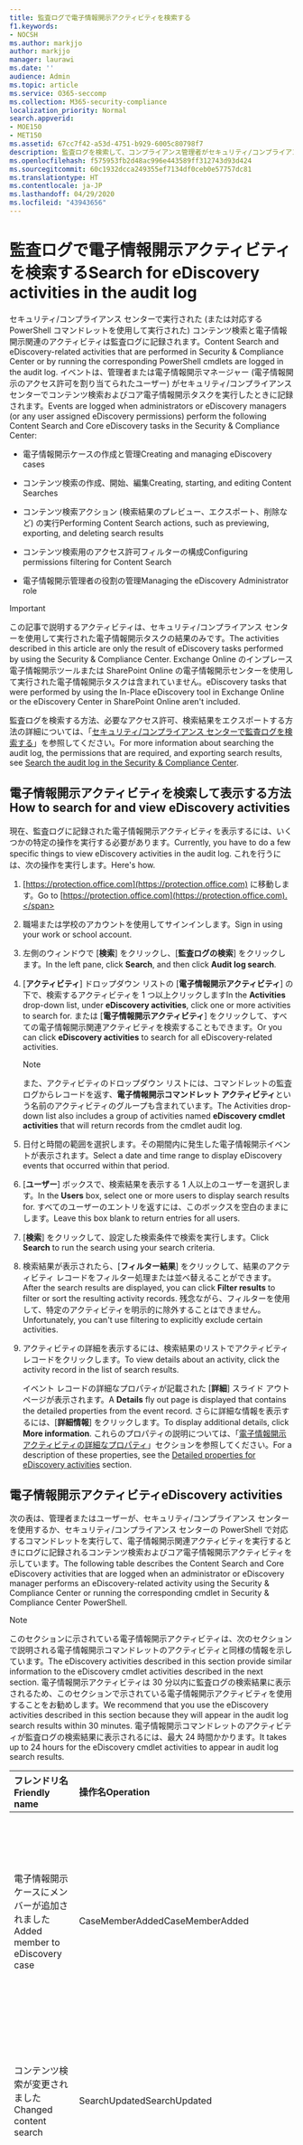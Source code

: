 ```yaml
---
title: 監査ログで電子情報開示アクティビティを検索する
f1.keywords:
- NOCSH
ms.author: markjjo
author: markjjo
manager: laurawi
ms.date: ''
audience: Admin
ms.topic: article
ms.service: O365-seccomp
ms.collection: M365-security-compliance
localization_priority: Normal
search.appverid:
- MOE150
- MET150
ms.assetid: 67cc7f42-a53d-4751-b929-6005c80798f7
description: 監査ログを検索して、コンプライアンス管理者がセキュリティ/コンプライアンス センターでコンテンツ検索タスクや電子情報開示ケース タスクを実行したときに記録されたイベントを見つける方法を説明します。
ms.openlocfilehash: f575953fb2d48ac996e443589ff312743d93d424
ms.sourcegitcommit: 60c1932dcca249355ef7134df0ceb0e57757dc81
ms.translationtype: HT
ms.contentlocale: ja-JP
ms.lasthandoff: 04/29/2020
ms.locfileid: "43943656"
---
```

# <a name="search-for-ediscovery-activities-in-the-audit-log"></a><span data-ttu-id="8f062-103">監査ログで電子情報開示アクティビティを検索する</span><span class="sxs-lookup"><span data-stu-id="8f062-103">Search for eDiscovery activities in the audit log</span></span>

<span data-ttu-id="8f062-104">セキュリティ/コンプライアンス センターで実行された (または対応する PowerShell コマンドレットを使用して実行された) コンテンツ検索と電子情報開示関連のアクティビティは監査ログに記録されます。</span><span class="sxs-lookup"><span data-stu-id="8f062-104">Content Search and eDiscovery-related activities that are performed in Security & Compliance Center or by running the corresponding PowerShell cmdlets are logged in the audit log.</span></span> <span data-ttu-id="8f062-105">イベントは、管理者または電子情報開示マネージャー (電子情報開示のアクセス許可を割り当てられたユーザー) がセキュリティ/コンプライアンス センターでコンテンツ検索およびコア電子情報開示タスクを実行したときに記録されます。</span><span class="sxs-lookup"><span data-stu-id="8f062-105">Events are logged when administrators or eDiscovery managers (or any user assigned eDiscovery permissions) perform the following Content Search and Core eDiscovery tasks in the Security & Compliance Center:</span></span>
  
- <span data-ttu-id="8f062-106">電子情報開示ケースの作成と管理</span><span class="sxs-lookup"><span data-stu-id="8f062-106">Creating and managing eDiscovery cases</span></span>

- <span data-ttu-id="8f062-107">コンテンツ検索の作成、開始、編集</span><span class="sxs-lookup"><span data-stu-id="8f062-107">Creating, starting, and editing Content Searches</span></span>

- <span data-ttu-id="8f062-108">コンテンツ検索アクション (検索結果のプレビュー、エクスポート、削除など) の実行</span><span class="sxs-lookup"><span data-stu-id="8f062-108">Performing Content Search actions, such as previewing, exporting, and deleting search results</span></span>

- <span data-ttu-id="8f062-109">コンテンツ検索用のアクセス許可フィルターの構成</span><span class="sxs-lookup"><span data-stu-id="8f062-109">Configuring permissions filtering for Content Search</span></span>

- <span data-ttu-id="8f062-110">電子情報開示管理者の役割の管理</span><span class="sxs-lookup"><span data-stu-id="8f062-110">Managing the eDiscovery Administrator role</span></span>

> [!IMPORTANT]
> <span data-ttu-id="8f062-111">この記事で説明するアクティビティは、セキュリティ/コンプライアンス センターを使用して実行された電子情報開示タスクの結果のみです。</span><span class="sxs-lookup"><span data-stu-id="8f062-111">The activities described in this article are only the result of eDiscovery tasks performed by using the Security & Compliance Center.</span></span> <span data-ttu-id="8f062-112">Exchange Online のインプレース電子情報開示ツールまたは SharePoint Online の電子情報開示センターを使用して実行された電子情報開示タスクは含まれていません。</span><span class="sxs-lookup"><span data-stu-id="8f062-112">eDiscovery tasks that were performed by using the In-Place eDiscovery tool in Exchange Online or the eDiscovery Center in SharePoint Online aren't included.</span></span> 
  
<span data-ttu-id="8f062-113">監査ログを検索する方法、必要なアクセス許可、検索結果をエクスポートする方法の詳細については、「[セキュリティ/コンプライアンス センターで監査ログを検索する](search-the-audit-log-in-security-and-compliance.md)」を参照してください。</span><span class="sxs-lookup"><span data-stu-id="8f062-113">For more information about searching the audit log, the permissions that are required, and exporting search results, see [Search the audit log in the Security & Compliance Center](search-the-audit-log-in-security-and-compliance.md).</span></span>
  
## <a name="how-to-search-for-and-view-ediscovery-activities"></a><span data-ttu-id="8f062-114">電子情報開示アクティビティを検索して表示する方法</span><span class="sxs-lookup"><span data-stu-id="8f062-114">How to search for and view eDiscovery activities</span></span>

<span data-ttu-id="8f062-115">現在、監査ログに記録された電子情報開示アクティビティを表示するには、いくつかの特定の操作を実行する必要があります。</span><span class="sxs-lookup"><span data-stu-id="8f062-115">Currently, you have to do a few specific things to view eDiscovery activities in the audit log.</span></span> <span data-ttu-id="8f062-116">これを行うには、次の操作を実行します。</span><span class="sxs-lookup"><span data-stu-id="8f062-116">Here's how.</span></span>
  
1. <span data-ttu-id="8f062-117">[https://protection.office.com](https://protection.office.com) に移動します。</span><span class="sxs-lookup"><span data-stu-id="8f062-117">Go to [https://protection.office.com](https://protection.office.com).</span></span>
    
2. <span data-ttu-id="8f062-118">職場または学校のアカウントを使用してサインインします。</span><span class="sxs-lookup"><span data-stu-id="8f062-118">Sign in using your work or school account.</span></span>
    
3. <span data-ttu-id="8f062-119">左側のウィンドウで [**検索**] をクリックし、[**監査ログの検索**] をクリックします。</span><span class="sxs-lookup"><span data-stu-id="8f062-119">In the left pane, click **Search**, and then click **Audit log search**.</span></span>
    
4. <span data-ttu-id="8f062-120">[**アクティビティ**] ドロップダウン リストの [**電子情報開示アクティビティ**] の下で、検索するアクティビティを 1 つ以上クリックします</span><span class="sxs-lookup"><span data-stu-id="8f062-120">In the **Activities** drop-down list, under **eDiscovery activities**, click one or more activities to search for.</span></span> <span data-ttu-id="8f062-121">または [**電子情報開示アクティビティ**] をクリックして、すべての電子情報開示関連アクティビティを検索することもできます。</span><span class="sxs-lookup"><span data-stu-id="8f062-121">Or you can click **eDiscovery activities** to search for all eDiscovery-related activities.</span></span> 
    
    > [!NOTE]
    > <span data-ttu-id="8f062-122">また、アクティビティのドロップダウン リストには、コマンドレットの監査ログからレコードを返す、**電子情報開示コマンドレット アクティビティ**という名前のアクティビティのグループも含まれています。</span><span class="sxs-lookup"><span data-stu-id="8f062-122">The Activities drop-down list also includes a group of activities named **eDiscovery cmdlet activities** that will return records from the cmdlet audit log.</span></span> 
  
5.  <span data-ttu-id="8f062-123">日付と時間の範囲を選択します。その期間内に発生した電子情報開示イベントが表示されます。</span><span class="sxs-lookup"><span data-stu-id="8f062-123">Select a date and time range to display eDiscovery events that occurred within that period.</span></span> 
    
6. <span data-ttu-id="8f062-124">[**ユーザー**] ボックスで、検索結果を表示する 1 人以上のユーザーを選択します。</span><span class="sxs-lookup"><span data-stu-id="8f062-124">In the **Users** box, select one or more users to display search results for.</span></span> <span data-ttu-id="8f062-125">すべてのユーザーのエントリを返すには、このボックスを空白のままにします。</span><span class="sxs-lookup"><span data-stu-id="8f062-125">Leave this box blank to return entries for all users.</span></span> 
    
7. <span data-ttu-id="8f062-126">[**検索**] をクリックして、設定した検索条件で検索を実行します。</span><span class="sxs-lookup"><span data-stu-id="8f062-126">Click **Search** to run the search using your search criteria.</span></span> 
    
8. <span data-ttu-id="8f062-127">検索結果が表示されたら、[**フィルター結果**] をクリックして、結果のアクティビティ レコードをフィルター処理または並べ替えることができます。</span><span class="sxs-lookup"><span data-stu-id="8f062-127">After the search results are displayed, you can click **Filter results** to filter or sort the resulting activity records.</span></span> <span data-ttu-id="8f062-128">残念ながら、フィルターを使用して、特定のアクティビティを明示的に除外することはできません。</span><span class="sxs-lookup"><span data-stu-id="8f062-128">Unfortunately, you can't use filtering to explicitly exclude certain activities.</span></span> 
    
9. <span data-ttu-id="8f062-129">アクティビティの詳細を表示するには、検索結果のリストでアクティビティ レコードをクリックします。</span><span class="sxs-lookup"><span data-stu-id="8f062-129">To view details about an activity, click the activity record in the list of search results.</span></span> 
    
    <span data-ttu-id="8f062-130">イベント レコードの詳細なプロパティが記載された [**詳細**] スライド アウト ページが表示されます。</span><span class="sxs-lookup"><span data-stu-id="8f062-130">A **Details** fly out page is displayed that contains the detailed properties from the event record.</span></span> <span data-ttu-id="8f062-131">さらに詳細な情報を表示するには、[**詳細情報**] をクリックします。</span><span class="sxs-lookup"><span data-stu-id="8f062-131">To display additional details, click **More information**.</span></span> <span data-ttu-id="8f062-132">これらのプロパティの説明については、「[電子情報開示アクティビティの詳細なプロパティ](#detailed-properties-for-ediscovery-activities)」セクションを参照してください。</span><span class="sxs-lookup"><span data-stu-id="8f062-132">For a description of these properties, see the [Detailed properties for eDiscovery activities](#detailed-properties-for-ediscovery-activities) section.</span></span> 

## <a name="ediscovery-activities"></a><span data-ttu-id="8f062-133">電子情報開示アクティビティ</span><span class="sxs-lookup"><span data-stu-id="8f062-133">eDiscovery activities</span></span>

<span data-ttu-id="8f062-134">次の表は、管理者またはユーザーが、セキュリティ/コンプライアンス センターを使用するか、セキュリティ/コンプライアンス センターの PowerShell で対応するコマンドレットを実行して、電子情報開示関連アクティビティを実行するときにログに記録されるコンテンツ検索およびコア電子情報開示アクティビティを示しています。</span><span class="sxs-lookup"><span data-stu-id="8f062-134">The following table describes the Content Search and Core eDiscovery activities that are logged when an administrator or eDiscovery manager performs an eDiscovery-related activity using the Security & Compliance Center or running the corresponding cmdlet in Security & Compliance Center PowerShell.</span></span> 
  
> [!NOTE]
> <span data-ttu-id="8f062-135">このセクションに示されている電子情報開示アクティビティは、次のセクションで説明される電子情報開示コマンドレットのアクティビティと同様の情報を示しています。</span><span class="sxs-lookup"><span data-stu-id="8f062-135">The eDiscovery activities described in this section provide similar information to the eDiscovery cmdlet activities described in the next section.</span></span> <span data-ttu-id="8f062-136">電子情報開示アクティビティは 30 分以内に監査ログの検索結果に表示されるため、このセクションで示されている電子情報開示アクティビティを使用することをお勧めします。</span><span class="sxs-lookup"><span data-stu-id="8f062-136">We recommend that you use the eDiscovery activities described in this section because they will appear in the audit log search results within 30 minutes.</span></span> <span data-ttu-id="8f062-137">電子情報開示コマンドレットのアクティビティが監査ログの検索結果に表示されるには、最大 24 時間かかります。</span><span class="sxs-lookup"><span data-stu-id="8f062-137">It takes up to 24 hours for the eDiscovery cmdlet activities to appear in audit log search results.</span></span> 
  
|<span data-ttu-id="8f062-138">**フレンドリ名**</span><span class="sxs-lookup"><span data-stu-id="8f062-138">**Friendly name**</span></span>|<span data-ttu-id="8f062-139">**操作名**</span><span class="sxs-lookup"><span data-stu-id="8f062-139">**Operation**</span></span>|<span data-ttu-id="8f062-140">**対応するコマンドレット**</span><span class="sxs-lookup"><span data-stu-id="8f062-140">**Corresponding cmdlet**</span></span>|<span data-ttu-id="8f062-141">**説明**</span><span class="sxs-lookup"><span data-stu-id="8f062-141">**Description**</span></span>|
|:-----|:-----|:-----|:-----|
|<span data-ttu-id="8f062-142">電子情報開示ケースにメンバーが追加されました</span><span class="sxs-lookup"><span data-stu-id="8f062-142">Added member to eDiscovery case</span></span>  <br/> |<span data-ttu-id="8f062-143">CaseMemberAdded</span><span class="sxs-lookup"><span data-stu-id="8f062-143">CaseMemberAdded</span></span>  <br/> |<span data-ttu-id="8f062-144">Add-ComplianceCaseMember</span><span class="sxs-lookup"><span data-stu-id="8f062-144">Add-ComplianceCaseMember</span></span>  <br/> |<span data-ttu-id="8f062-145">ユーザーが電子情報開示ケースのメンバーとして追加されました。</span><span class="sxs-lookup"><span data-stu-id="8f062-145">A user was added as a member of an eDiscovery case.</span></span> <span data-ttu-id="8f062-146">ケースのメンバーとしてユーザーは、必要なアクセス許可が割り当てられているかどうかに応じて、ケース関連のさまざまなタスクを実行できます。</span><span class="sxs-lookup"><span data-stu-id="8f062-146">As a member of a case, a user can perform various case-related tasks depending on whether they have been assigned the necessary permissions.</span></span>  <br/> |
|<span data-ttu-id="8f062-147">コンテンツ検索が変更されました</span><span class="sxs-lookup"><span data-stu-id="8f062-147">Changed content search</span></span>  <br/> |<span data-ttu-id="8f062-148">SearchUpdated</span><span class="sxs-lookup"><span data-stu-id="8f062-148">SearchUpdated</span></span>  <br/> |<span data-ttu-id="8f062-149">Set-ComplianceSearch</span><span class="sxs-lookup"><span data-stu-id="8f062-149">Set-ComplianceSearch</span></span>  <br/> |<span data-ttu-id="8f062-150">既存のコンテンツの検索が変更されました。</span><span class="sxs-lookup"><span data-stu-id="8f062-150">An existing content search was changed.</span></span> <span data-ttu-id="8f062-151">変更としては、コンテンツの場所の追加または削除、検索クエリの編集などがあります。</span><span class="sxs-lookup"><span data-stu-id="8f062-151">Changes can include adding or removing content locations or editing the search query.</span></span>  <br/> |
|<span data-ttu-id="8f062-152">電子情報開示管理者のメンバーシップが変更されました</span><span class="sxs-lookup"><span data-stu-id="8f062-152">Changed eDiscovery administrator membership</span></span>  <br/> |<span data-ttu-id="8f062-153">CaseAdminUpdated</span><span class="sxs-lookup"><span data-stu-id="8f062-153">CaseAdminUpdated</span></span>  <br/> |<span data-ttu-id="8f062-154">Update-eDiscoveryCaseAdmin</span><span class="sxs-lookup"><span data-stu-id="8f062-154">Update-eDiscoveryCaseAdmin</span></span>  <br/> |<span data-ttu-id="8f062-155">組織の電子情報開示管理者のリストが変更されました。</span><span class="sxs-lookup"><span data-stu-id="8f062-155">The list of eDiscovery Administrators in your organization was changed.</span></span> <span data-ttu-id="8f062-156">このアクティビティは、電子情報開示管理者が新しいユーザーのグループに置き換えられた場合にログに記録されます。</span><span class="sxs-lookup"><span data-stu-id="8f062-156">This activity is logged when the list of eDiscovery Administrators is replaced with a group of new users.</span></span> <span data-ttu-id="8f062-157">1 人のユーザーが追加または削除されると、CaseAdminAdded の操作がログに記録されます。</span><span class="sxs-lookup"><span data-stu-id="8f062-157">If a single user is added or removed, the CaseAdminAdded operation is logged.</span></span>  <br/> |
|<span data-ttu-id="8f062-158">電子情報開示ケースが変更されました</span><span class="sxs-lookup"><span data-stu-id="8f062-158">Changed eDiscovery case</span></span>  <br/> |<span data-ttu-id="8f062-159">CaseUpdated</span><span class="sxs-lookup"><span data-stu-id="8f062-159">CaseUpdated</span></span>  <br/> |<span data-ttu-id="8f062-160">Set-ComplianceCase</span><span class="sxs-lookup"><span data-stu-id="8f062-160">Set-ComplianceCase</span></span>  <br/> |<span data-ttu-id="8f062-161">電子情報開示ケースが変更されました。</span><span class="sxs-lookup"><span data-stu-id="8f062-161">An eDiscovery case was changed.</span></span> <span data-ttu-id="8f062-162">変更としては、開いているケースを閉じる、閉じたケースを再度開くなどがあります。</span><span class="sxs-lookup"><span data-stu-id="8f062-162">Changes include closing an open case or reopening a closed case.</span></span>  <br/> |
|<span data-ttu-id="8f062-163">電子情報開示ケースのメンバーシップが変更されました</span><span class="sxs-lookup"><span data-stu-id="8f062-163">Changed eDiscovery case membership</span></span>  <br/> |<span data-ttu-id="8f062-164">CaseMemberUpdated</span><span class="sxs-lookup"><span data-stu-id="8f062-164">CaseMemberUpdated</span></span>  <br/> |<span data-ttu-id="8f062-165">Update-ComplianceCaseMember</span><span class="sxs-lookup"><span data-stu-id="8f062-165">Update-ComplianceCaseMember</span></span>  <br/> |<span data-ttu-id="8f062-166">電子情報開示ケースのメンバーシップ リストが変更されました。</span><span class="sxs-lookup"><span data-stu-id="8f062-166">The membership list of an eDiscovery case was changed.</span></span> <span data-ttu-id="8f062-167">このアクティビティは、すべてのメンバーが新しいユーザーのグループに置き換えられたときにログに記録されます。</span><span class="sxs-lookup"><span data-stu-id="8f062-167">This activity is logged when all members are replaced with a group of new users.</span></span> <span data-ttu-id="8f062-168">単一のメンバーが追加または削除されると、CaseMemberAdded または CaseMemberRemoved 操作がログに記録されます。</span><span class="sxs-lookup"><span data-stu-id="8f062-168">If a single member is added or removed, CaseMemberAdded or CaseMemberRemoved operation is logged.</span></span>  <br/> |
|<span data-ttu-id="8f062-169">検索のアクセス許可フィルターが変更されました</span><span class="sxs-lookup"><span data-stu-id="8f062-169">Changed search permissions filter</span></span>  <br/> |<span data-ttu-id="8f062-170">SearchPermissionUpdated</span><span class="sxs-lookup"><span data-stu-id="8f062-170">SearchPermissionUpdated</span></span>  <br/> |<span data-ttu-id="8f062-171">Set-ComplianceSecurityFilter</span><span class="sxs-lookup"><span data-stu-id="8f062-171">Set-ComplianceSecurityFilter</span></span>  <br/> |<span data-ttu-id="8f062-172">検索のアクセス許可フィルターが変更されました。</span><span class="sxs-lookup"><span data-stu-id="8f062-172">A search permissions filter was changed.</span></span>  <br/> |
|<span data-ttu-id="8f062-173">電子情報開示ケースの保留に対する検索クエリが変更されました</span><span class="sxs-lookup"><span data-stu-id="8f062-173">Changed search query for eDiscovery case hold</span></span>  <br/> |<span data-ttu-id="8f062-174">HoldUpdated</span><span class="sxs-lookup"><span data-stu-id="8f062-174">HoldUpdated</span></span>  <br/> |<span data-ttu-id="8f062-175">Set-CaseHoldRule</span><span class="sxs-lookup"><span data-stu-id="8f062-175">Set-CaseHoldRule</span></span>  <br/> |<span data-ttu-id="8f062-176">電子情報開示ケースに関連付けられたクエリベースの保留が変更されました。</span><span class="sxs-lookup"><span data-stu-id="8f062-176">A query-based hold associated with an eDiscovery case was changed.</span></span> <span data-ttu-id="8f062-177">発生する可能性のある変更としては、クエリの編集、クエリベースの保留の日付範囲の編集があります。</span><span class="sxs-lookup"><span data-stu-id="8f062-177">Possible changes include editing the query or date range for a query-based hold.</span></span>  <br/> |
|<span data-ttu-id="8f062-178">コンテンツ検索のプレビュー アイテムがダウンロードされました</span><span class="sxs-lookup"><span data-stu-id="8f062-178">Content search preview item downloaded</span></span>  <br/> |<span data-ttu-id="8f062-179">PreviewItemDownloaded</span><span class="sxs-lookup"><span data-stu-id="8f062-179">PreviewItemDownloaded</span></span>  <br/> |<span data-ttu-id="8f062-180">該当なし</span><span class="sxs-lookup"><span data-stu-id="8f062-180">N/A</span></span>  <br/> |<span data-ttu-id="8f062-181">検索結果のプレビュー時に、ユーザーが ([**オリジナルのアイテムをダウンロード**] リンクをクリックして) アイテムをローカル コンピューターにダウンロードしました。</span><span class="sxs-lookup"><span data-stu-id="8f062-181">A user downloaded an item to their local computer (by clicking the **Download original item** link) when previewing search results.</span></span>  <br/> |
|<span data-ttu-id="8f062-182">コンテンツ検索のプレビュー アイテムが一覧されました</span><span class="sxs-lookup"><span data-stu-id="8f062-182">Content search preview item listed</span></span>  <br/> |<span data-ttu-id="8f062-183">PreviewItemListed</span><span class="sxs-lookup"><span data-stu-id="8f062-183">PreviewItemListed</span></span>  <br/> |<span data-ttu-id="8f062-184">該当なし</span><span class="sxs-lookup"><span data-stu-id="8f062-184">N/A</span></span>  <br/> |<span data-ttu-id="8f062-185">ユーザーが [**検索結果のプレビュー**] をクリックして、コンテンツ検索の結果から最大 1000 のアイテムを一覧表示する、検索結果のプレビュー ページを表示しました。</span><span class="sxs-lookup"><span data-stu-id="8f062-185">A user clicked **Preview search results** to display the preview search results page, which lists up to 1000 items from the results of a Content Search.</span></span>  <br/> |
|<span data-ttu-id="8f062-186">コンテンツ検索のプレビュー アイテムが表示されました</span><span class="sxs-lookup"><span data-stu-id="8f062-186">Content search preview item viewed</span></span>  <br/> |<span data-ttu-id="8f062-187">PreviewItemRendered</span><span class="sxs-lookup"><span data-stu-id="8f062-187">PreviewItemRendered</span></span>  <br/> |<span data-ttu-id="8f062-188">該当なし</span><span class="sxs-lookup"><span data-stu-id="8f062-188">N/A</span></span>  <br/> |<span data-ttu-id="8f062-189">電子情報開示管理者が、検索結果のプレビュー時にアイテムをクリックして、アイテムを表示しました。</span><span class="sxs-lookup"><span data-stu-id="8f062-189">An eDiscovery manager viewed an item by clicking it when previewing search results.</span></span>  <br/> |
|<span data-ttu-id="8f062-190">コンテンツ検索が作成されました</span><span class="sxs-lookup"><span data-stu-id="8f062-190">Created content search</span></span>  <br/> |<span data-ttu-id="8f062-191">SearchCreated</span><span class="sxs-lookup"><span data-stu-id="8f062-191">SearchCreated</span></span>  <br/> |<span data-ttu-id="8f062-192">New-ComplianceSearch</span><span class="sxs-lookup"><span data-stu-id="8f062-192">New-ComplianceSearch</span></span>  <br/> |<span data-ttu-id="8f062-193">新しいコンテンツ検索が作成されました。</span><span class="sxs-lookup"><span data-stu-id="8f062-193">A new content search was created.</span></span>  <br/> |
|<span data-ttu-id="8f062-194">電子情報開示管理者が作成されました</span><span class="sxs-lookup"><span data-stu-id="8f062-194">Created eDiscovery administrator</span></span>  <br/> |<span data-ttu-id="8f062-195">CaseAdminAdded</span><span class="sxs-lookup"><span data-stu-id="8f062-195">CaseAdminAdded</span></span>  <br/> |<span data-ttu-id="8f062-196">Add-eDiscoveryCaseAdmin</span><span class="sxs-lookup"><span data-stu-id="8f062-196">Add-eDiscoveryCaseAdmin</span></span>  <br/> |<span data-ttu-id="8f062-197">ユーザーが、組織の電子情報開示管理者として追加されました。</span><span class="sxs-lookup"><span data-stu-id="8f062-197">A user was added as an eDiscovery Administrator in the organization.</span></span>  <br/> |
|<span data-ttu-id="8f062-198">電子情報開示ケースが作成されました</span><span class="sxs-lookup"><span data-stu-id="8f062-198">Created eDiscovery case</span></span>  <br/> |<span data-ttu-id="8f062-199">CaseAdded</span><span class="sxs-lookup"><span data-stu-id="8f062-199">CaseAdded</span></span>  <br/> |<span data-ttu-id="8f062-200">New-ComplianceCase</span><span class="sxs-lookup"><span data-stu-id="8f062-200">New-ComplianceCase</span></span>  <br/> |<span data-ttu-id="8f062-201">電子情報開示ケースが作成されました。</span><span class="sxs-lookup"><span data-stu-id="8f062-201">An eDiscovery case was created.</span></span> <span data-ttu-id="8f062-202">ケースを作成する際に必要な操作は、名前を付けることだけです。</span><span class="sxs-lookup"><span data-stu-id="8f062-202">When a case is created, you only have to give it a name.</span></span> <span data-ttu-id="8f062-203">メンバーの追加、保留の作成、ケースに関連付けられたコンテンツ検索の作成などの他のケース関連のタスクにより、追加のイベントがログに記録されます。</span><span class="sxs-lookup"><span data-stu-id="8f062-203">Other case-related tasks such as adding members, creating holds, and creating content searches associated with the case result in additional events being logged.</span></span>  <br/> |
|<span data-ttu-id="8f062-204">検索のアクセス許可フィルターが作成されました</span><span class="sxs-lookup"><span data-stu-id="8f062-204">Created search permissions filter</span></span>  <br/> |<span data-ttu-id="8f062-205">SearchPermissionCreated</span><span class="sxs-lookup"><span data-stu-id="8f062-205">SearchPermissionCreated</span></span>  <br/> |<span data-ttu-id="8f062-206">New-ComplianceSecurityFilter</span><span class="sxs-lookup"><span data-stu-id="8f062-206">New-ComplianceSecurityFilter</span></span>  <br/> |<span data-ttu-id="8f062-207">検索のアクセス許可フィルターが作成されました。</span><span class="sxs-lookup"><span data-stu-id="8f062-207">A search permissions filter was created.</span></span>  <br/> |
|<span data-ttu-id="8f062-208">電子情報開示ケースの保留に対する検索クエリが作成されました</span><span class="sxs-lookup"><span data-stu-id="8f062-208">Created search query for eDiscovery case hold</span></span>  <br/> |<span data-ttu-id="8f062-209">HoldCreated</span><span class="sxs-lookup"><span data-stu-id="8f062-209">HoldCreated</span></span>  <br/> |<span data-ttu-id="8f062-210">New-CaseHoldRule</span><span class="sxs-lookup"><span data-stu-id="8f062-210">New-CaseHoldRule</span></span>  <br/> |<span data-ttu-id="8f062-211">電子情報開示ケースに関連付けられたクエリベースの保留が作成されました。</span><span class="sxs-lookup"><span data-stu-id="8f062-211">A query-based hold associated with an eDiscovery case was created.</span></span>  <br/> |
|<span data-ttu-id="8f062-212">コンテンツ検索が削除されました</span><span class="sxs-lookup"><span data-stu-id="8f062-212">Deleted content search</span></span>  <br/> |<span data-ttu-id="8f062-213">SearchRemoved</span><span class="sxs-lookup"><span data-stu-id="8f062-213">SearchRemoved</span></span>  <br/> |<span data-ttu-id="8f062-214">Remove-ComplianceSearch</span><span class="sxs-lookup"><span data-stu-id="8f062-214">Remove-ComplianceSearch</span></span>  <br/> |<span data-ttu-id="8f062-215">既存のコンテンツ検索が削除されました。</span><span class="sxs-lookup"><span data-stu-id="8f062-215">An existing content search was deleted.</span></span>  <br/> |
|<span data-ttu-id="8f062-216">電子情報開示管理者が削除されました</span><span class="sxs-lookup"><span data-stu-id="8f062-216">Deleted eDiscovery administrator</span></span>  <br/> |<span data-ttu-id="8f062-217">CaseAdminRemoved</span><span class="sxs-lookup"><span data-stu-id="8f062-217">CaseAdminRemoved</span></span>  <br/> |<span data-ttu-id="8f062-218">Remove-eDiscoveryCaseAdmin</span><span class="sxs-lookup"><span data-stu-id="8f062-218">Remove-eDiscoveryCaseAdmin</span></span>  <br/> |<span data-ttu-id="8f062-219">電子情報開示管理者が組織から削除されました。</span><span class="sxs-lookup"><span data-stu-id="8f062-219">An eDiscovery Administrator was deleted from your organization.</span></span>  <br/> |
|<span data-ttu-id="8f062-220">電子情報開示ケースが削除されました</span><span class="sxs-lookup"><span data-stu-id="8f062-220">Deleted eDiscovery case</span></span>  <br/> |<span data-ttu-id="8f062-221">CaseRemoved</span><span class="sxs-lookup"><span data-stu-id="8f062-221">CaseRemoved</span></span>  <br/> |<span data-ttu-id="8f062-222">Remove-ComplianceCase</span><span class="sxs-lookup"><span data-stu-id="8f062-222">Remove-ComplianceCase</span></span>  <br/> |<span data-ttu-id="8f062-223">電子情報開示ケースが削除されました。</span><span class="sxs-lookup"><span data-stu-id="8f062-223">An eDiscovery case was deleted.</span></span> <span data-ttu-id="8f062-224">ケースを削除する前に、ケースに関連付けられた保留をすべて削除する必要があります。</span><span class="sxs-lookup"><span data-stu-id="8f062-224">Any hold associated with the case has to be removed before the case can be deleted.</span></span>  <br/> |
|<span data-ttu-id="8f062-225">検索のアクセス許可フィルターが削除されました</span><span class="sxs-lookup"><span data-stu-id="8f062-225">Deleted search permissions filter</span></span>  <br/> |<span data-ttu-id="8f062-226">SearchPermissionRemoved</span><span class="sxs-lookup"><span data-stu-id="8f062-226">SearchPermissionRemoved</span></span>  <br/> |<span data-ttu-id="8f062-227">Remove-ComplianceSecurityFilter</span><span class="sxs-lookup"><span data-stu-id="8f062-227">Remove-ComplianceSecurityFilter</span></span>  <br/> |<span data-ttu-id="8f062-228">検索のアクセス許可フィルターが削除されました。</span><span class="sxs-lookup"><span data-stu-id="8f062-228">A search permissions filter was deleted.</span></span>  <br/> |
|<span data-ttu-id="8f062-229">電子情報開示ケースの保留に対する検索クエリが削除されました</span><span class="sxs-lookup"><span data-stu-id="8f062-229">Deleted search query for eDiscovery case hold</span></span>  <br/> |<span data-ttu-id="8f062-230">HoldRemoved</span><span class="sxs-lookup"><span data-stu-id="8f062-230">HoldRemoved</span></span>  <br/> |<span data-ttu-id="8f062-231">Remove-CaseHoldRule</span><span class="sxs-lookup"><span data-stu-id="8f062-231">Remove-CaseHoldRule</span></span>  <br/> |<span data-ttu-id="8f062-232">電子情報開示ケースに関連付けられたクエリベースの保留が削除されました。</span><span class="sxs-lookup"><span data-stu-id="8f062-232">A query-based hold associated with an eDiscovery case was deleted.</span></span> <span data-ttu-id="8f062-233">多くの場合、保留リストからのクエリの削除は、保留を削除した結果として発生します。</span><span class="sxs-lookup"><span data-stu-id="8f062-233">Removing the query from the hold is often the result of deleting a hold.</span></span> <span data-ttu-id="8f062-234">保留または保留クエリを削除する場合、保留中だったコンテンツの場所は解放されます。</span><span class="sxs-lookup"><span data-stu-id="8f062-234">When a hold or a hold query is deleted, the content locations that were on hold are released.</span></span>  <br/> |
|<span data-ttu-id="8f062-235">コンテンツ検索のエクスポートがダウンロードされました</span><span class="sxs-lookup"><span data-stu-id="8f062-235">Downloaded export of content search</span></span>  <br/> |<span data-ttu-id="8f062-236">SearchExportDownloaded</span><span class="sxs-lookup"><span data-stu-id="8f062-236">SearchExportDownloaded</span></span>  <br/> |<span data-ttu-id="8f062-237">該当なし</span><span class="sxs-lookup"><span data-stu-id="8f062-237">N/A</span></span>  <br/> |<span data-ttu-id="8f062-238">ユーザーがコンテンツ検索の結果をローカル コンピューターにダウンロードしました。</span><span class="sxs-lookup"><span data-stu-id="8f062-238">A user downloaded the results of a content search to their local computer.</span></span> <span data-ttu-id="8f062-239">検索結果をダウンロードするには、**コンテンツ検索のエクスポートが開始されました**のアクティビティを開始している必要があります。</span><span class="sxs-lookup"><span data-stu-id="8f062-239">A **Started export of content search** activity has to be initiated before search results can be downloaded.</span></span>  <br/> |
|<span data-ttu-id="8f062-240">コンテンツ検索の結果がプレビューされました</span><span class="sxs-lookup"><span data-stu-id="8f062-240">Previewed results of content search</span></span>  <br/> |<span data-ttu-id="8f062-241">SearchPreviewed</span><span class="sxs-lookup"><span data-stu-id="8f062-241">SearchPreviewed</span></span>  <br/> |<span data-ttu-id="8f062-242">該当なし</span><span class="sxs-lookup"><span data-stu-id="8f062-242">N/A</span></span>  <br/> |<span data-ttu-id="8f062-243">ユーザーがコンテンツ検索の結果をプレビューしました。</span><span class="sxs-lookup"><span data-stu-id="8f062-243">A user previewed the results of a content search.</span></span>  <br/> |
|<span data-ttu-id="8f062-244">コンテンツ検索の結果が消去されました</span><span class="sxs-lookup"><span data-stu-id="8f062-244">Purged results of content search</span></span>  <br/> |<span data-ttu-id="8f062-245">SearchResultsPurged</span><span class="sxs-lookup"><span data-stu-id="8f062-245">SearchResultsPurged</span></span>  <br/> |<span data-ttu-id="8f062-246">New-ComplianceSearchAction</span><span class="sxs-lookup"><span data-stu-id="8f062-246">New-ComplianceSearchAction</span></span>  <br/> |<span data-ttu-id="8f062-247">ユーザーが、**New-ComplianceSearchAction -Purge** コマンドを実行して、コンテンツ検索の結果を消去しました。</span><span class="sxs-lookup"><span data-stu-id="8f062-247">A user purged the results of a Content Search by running the **New-ComplianceSearchAction -Purge** command.</span></span>  <br/> |
|<span data-ttu-id="8f062-248">コンテンツ検索の分析が削除されました</span><span class="sxs-lookup"><span data-stu-id="8f062-248">Removed analysis of content search</span></span>  <br/> |<span data-ttu-id="8f062-249">RemovedSearchResultsSentToZoom</span><span class="sxs-lookup"><span data-stu-id="8f062-249">RemovedSearchResultsSentToZoom</span></span>  <br/> |<span data-ttu-id="8f062-250">Remove-ComplianceSearchAction</span><span class="sxs-lookup"><span data-stu-id="8f062-250">Remove-ComplianceSearchAction</span></span>  <br/> |<span data-ttu-id="8f062-251">(Advanced eDiscovery の検索結果を準備するための) コンテンツ検索の準備アクションが削除されました。</span><span class="sxs-lookup"><span data-stu-id="8f062-251">A content search prepare action (to prepare search results for Advanced eDiscovery) was deleted.</span></span> <span data-ttu-id="8f062-252">準備アクションから 2 週間経過していない場合は、Advanced eDiscovery のために準備された検索結果は Microsoft Azure 記憶域から削除されています。</span><span class="sxs-lookup"><span data-stu-id="8f062-252">If the preparation action was less than two weeks old, the search results that were prepared for Advanced eDiscovery were deleted from the Microsoft Azure storage area.</span></span> <span data-ttu-id="8f062-253">準備アクションが 2 週間以上経過している場合は、このイベントは、対応する準備アクションのみが削除されたことを示しています。</span><span class="sxs-lookup"><span data-stu-id="8f062-253">If the preparation action was older than 2 weeks, then this event indicates that only the corresponding preparation action was deleted.</span></span>  <br/> |
|<span data-ttu-id="8f062-254">コンテンツ結果のエクスポートが削除されました</span><span class="sxs-lookup"><span data-stu-id="8f062-254">Removed export of content search</span></span>  <br/> |<span data-ttu-id="8f062-255">RemovedSearchExported</span><span class="sxs-lookup"><span data-stu-id="8f062-255">RemovedSearchExported</span></span>  <br/> |<span data-ttu-id="8f062-256">Remove-ComplianceSearchAction</span><span class="sxs-lookup"><span data-stu-id="8f062-256">Remove-ComplianceSearchAction</span></span>  <br/> |<span data-ttu-id="8f062-257">コンテンツ検索のエクスポート アクションは削除されました。</span><span class="sxs-lookup"><span data-stu-id="8f062-257">A content search export action was deleted.</span></span> <span data-ttu-id="8f062-258">エクスポート アクションから 2 週間経っていない場合は、Microsoft Azure 記憶域にアップロードされた検索結果は削除されています。</span><span class="sxs-lookup"><span data-stu-id="8f062-258">If the export action was less than two weeks old, the search results that were uploaded to the Microsoft Azure storage area were deleted.</span></span> <span data-ttu-id="8f062-259">エクスポート アクションが 2 週間以上経過している場合は、このイベントは、対応するエクスポート アクションのみが削除されたことを示しています。</span><span class="sxs-lookup"><span data-stu-id="8f062-259">If the export action was older than 2 weeks, then this event indicates that only the corresponding export action was deleted.</span></span>  <br/> |
|<span data-ttu-id="8f062-260">電子情報開示ケースからメンバーが削除されました</span><span class="sxs-lookup"><span data-stu-id="8f062-260">Removed member from eDiscovery case</span></span>  <br/> |<span data-ttu-id="8f062-261">CaseMemberRemoved</span><span class="sxs-lookup"><span data-stu-id="8f062-261">CaseMemberRemoved</span></span>  <br/> |<span data-ttu-id="8f062-262">Remove-ComplianceCaseMember</span><span class="sxs-lookup"><span data-stu-id="8f062-262">Remove-ComplianceCaseMember</span></span>  <br/> |<span data-ttu-id="8f062-263">ユーザーが、電子情報開示ケースのメンバーから削除されました。</span><span class="sxs-lookup"><span data-stu-id="8f062-263">A user was removed as a member of an eDiscovery case.</span></span>  <br/> |
|<span data-ttu-id="8f062-264">コンテンツ検索の結果のプレビューが削除されました</span><span class="sxs-lookup"><span data-stu-id="8f062-264">Removed preview results of content search</span></span>  <br/> |<span data-ttu-id="8f062-265">RemovedSearchPreviewed</span><span class="sxs-lookup"><span data-stu-id="8f062-265">RemovedSearchPreviewed</span></span>  <br/> |<span data-ttu-id="8f062-266">Remove-ComplianceSearchAction</span><span class="sxs-lookup"><span data-stu-id="8f062-266">Remove-ComplianceSearchAction</span></span>  <br/> |<span data-ttu-id="8f062-267">コンテンツ検索のプレビュー アクションが削除されました。</span><span class="sxs-lookup"><span data-stu-id="8f062-267">A content search preview action was deleted.</span></span>  <br/> |
|<span data-ttu-id="8f062-268">コンテンツ検索で実行された消去アクションが削除されました</span><span class="sxs-lookup"><span data-stu-id="8f062-268">Removed purge action performed on content search</span></span>  <br/> |<span data-ttu-id="8f062-269">RemovedSearchResultsPurged</span><span class="sxs-lookup"><span data-stu-id="8f062-269">RemovedSearchResultsPurged</span></span>  <br/> |<span data-ttu-id="8f062-270">Remove-ComplianceSearchAction</span><span class="sxs-lookup"><span data-stu-id="8f062-270">Remove-ComplianceSearchAction</span></span>  <br/> |<span data-ttu-id="8f062-271">コンテンツ検索の消去アクションが削除されました。</span><span class="sxs-lookup"><span data-stu-id="8f062-271">A content search purge action was deleted.</span></span>  <br/> |
|<span data-ttu-id="8f062-272">検索レポートが削除されました</span><span class="sxs-lookup"><span data-stu-id="8f062-272">Removed search report</span></span>  <br/> |<span data-ttu-id="8f062-273">SearchReportRemoved</span><span class="sxs-lookup"><span data-stu-id="8f062-273">SearchReportRemoved</span></span>  <br/> |<span data-ttu-id="8f062-274">Remove-ComplianceSearchAction</span><span class="sxs-lookup"><span data-stu-id="8f062-274">Remove-ComplianceSearchAction</span></span>  <br/> |<span data-ttu-id="8f062-275">コンテンツ検索のエクスポート レポート アクションが削除されました。</span><span class="sxs-lookup"><span data-stu-id="8f062-275">A content search export report action was deleted.</span></span>  <br/> |
|<span data-ttu-id="8f062-276">コンテンツ検索の分析が開始されました</span><span class="sxs-lookup"><span data-stu-id="8f062-276">Started analysis of content search</span></span>  <br/> |<span data-ttu-id="8f062-277">SearchResultsSentToZoom</span><span class="sxs-lookup"><span data-stu-id="8f062-277">SearchResultsSentToZoom</span></span>  <br/> |<span data-ttu-id="8f062-278">New-ComplianceSearchAction</span><span class="sxs-lookup"><span data-stu-id="8f062-278">New-ComplianceSearchAction</span></span>  <br/> |<span data-ttu-id="8f062-279">コンテンツ検索の結果が、Advanced eDiscovery の分析用に準備されました。</span><span class="sxs-lookup"><span data-stu-id="8f062-279">The results of a content search were prepared for analysis in Advanced eDiscovery.</span></span>  <br/> |
|<span data-ttu-id="8f062-280">コンテンツ検索が開始されました</span><span class="sxs-lookup"><span data-stu-id="8f062-280">Started content search</span></span>  <br/> |<span data-ttu-id="8f062-281">SearchStarted</span><span class="sxs-lookup"><span data-stu-id="8f062-281">SearchStarted</span></span>  <br/> |<span data-ttu-id="8f062-282">Start-ComplianceSearch</span><span class="sxs-lookup"><span data-stu-id="8f062-282">Start-ComplianceSearch</span></span>  <br/> |<span data-ttu-id="8f062-283">コンテンツ検索が開始されました。</span><span class="sxs-lookup"><span data-stu-id="8f062-283">A content search was started.</span></span> <span data-ttu-id="8f062-284">セキュリティ/コンプライアンス センターの GUI を使用してコンテンツ検索を作成または変更すると、検索は自動的に開始されます。</span><span class="sxs-lookup"><span data-stu-id="8f062-284">When you create or change a content search by using the Security & Compliance Center GUI, the search is automatically started.</span></span> <span data-ttu-id="8f062-285">**New-ComplianceSearch** または **Set-ComplianceSearch** コマンドレットを使用して検索を作成または変更する場合、**Start-ComplianceSearch** コマンドレットを実行して検索を開始する必要があります。</span><span class="sxs-lookup"><span data-stu-id="8f062-285">If you create or change a search by using the **New-ComplianceSearch** or **Set-ComplianceSearch** cmdlet, you have to run the **Start-ComplianceSearch** cmdlet to start the search.</span></span>  <br/> |
|<span data-ttu-id="8f062-286">コンテンツ検索のエクスポートが開始されました</span><span class="sxs-lookup"><span data-stu-id="8f062-286">Started export of content search</span></span>  <br/> |<span data-ttu-id="8f062-287">SearchExported</span><span class="sxs-lookup"><span data-stu-id="8f062-287">SearchExported</span></span>  <br/> |<span data-ttu-id="8f062-288">New-ComplianceSearchAction</span><span class="sxs-lookup"><span data-stu-id="8f062-288">New-ComplianceSearchAction</span></span>  <br/> |<span data-ttu-id="8f062-289">ユーザーがコンテンツ検索の結果をエクスポートしました。</span><span class="sxs-lookup"><span data-stu-id="8f062-289">A user exported the results of a content search.</span></span>  <br/> |
|<span data-ttu-id="8f062-290">レポートのエクスポートが開始されました</span><span class="sxs-lookup"><span data-stu-id="8f062-290">Started export report</span></span>  <br/> |<span data-ttu-id="8f062-291">SearchReport</span><span class="sxs-lookup"><span data-stu-id="8f062-291">SearchReport</span></span>  <br/> |<span data-ttu-id="8f062-292">New-ComplianceSearchAction</span><span class="sxs-lookup"><span data-stu-id="8f062-292">New-ComplianceSearchAction</span></span>  <br/> |<span data-ttu-id="8f062-293">ユーザーがコンテンツ検索レポートをエクスポートしました。</span><span class="sxs-lookup"><span data-stu-id="8f062-293">A user exported a content search report.</span></span>  <br/> |
|<span data-ttu-id="8f062-294">コンテンツ検索が停止されました</span><span class="sxs-lookup"><span data-stu-id="8f062-294">Stopped content search</span></span>  <br/> |<span data-ttu-id="8f062-295">SearchStopped</span><span class="sxs-lookup"><span data-stu-id="8f062-295">SearchStopped</span></span>  <br/> |<span data-ttu-id="8f062-296">Stop-ComplianceSearch</span><span class="sxs-lookup"><span data-stu-id="8f062-296">Stop-ComplianceSearch</span></span>  <br/> |<span data-ttu-id="8f062-297">ユーザーがコンテンツ検索を停止しました。</span><span class="sxs-lookup"><span data-stu-id="8f062-297">A user stopped a content search.</span></span>  <br/> |
|<span data-ttu-id="8f062-298">(なし)</span><span class="sxs-lookup"><span data-stu-id="8f062-298">(none)</span></span>|<span data-ttu-id="8f062-299">CaseViewed</span><span class="sxs-lookup"><span data-stu-id="8f062-299">CaseViewed</span></span>|<span data-ttu-id="8f062-300">Get-ComplianceCase</span><span class="sxs-lookup"><span data-stu-id="8f062-300">Get-ComplianceCase</span></span>|<span data-ttu-id="8f062-301">ユーザーは、セキュリティ/コンプライアンス センターの**電子情報開示**ページで、またはコマンドレットを実行して、ケースのリストを表示しました。</span><span class="sxs-lookup"><span data-stu-id="8f062-301">A user viewed the list of cases on the **eDiscovery** page in the security and compliance center or by running the cmdlet.</span></span>|
|<span data-ttu-id="8f062-302">(なし)</span><span class="sxs-lookup"><span data-stu-id="8f062-302">(none)</span></span>|<span data-ttu-id="8f062-303">SearchViewed</span><span class="sxs-lookup"><span data-stu-id="8f062-303">SearchViewed</span></span>|<span data-ttu-id="8f062-304">Get-ComplianceSearch</span><span class="sxs-lookup"><span data-stu-id="8f062-304">Get-ComplianceSearch</span></span>|<span data-ttu-id="8f062-305">ユーザーは、セキュリティ/コンプライアンス センターで、またはコマンドレットを実行して、コンテンツ検索のリスト ([**検索**] タブに表示) を表示しました。</span><span class="sxs-lookup"><span data-stu-id="8f062-305">A user viewed the list on content searches (listed on the **Searches** tab) in the security and compliance center or by running the cmdlet.</span></span> <span data-ttu-id="8f062-306">このアクティビティは、ユーザーが電子情報開示ケースに関連付けられたコンテンツ検索リストを表示した場合 (ケースの [**検索**] タブをクリックした場合)、または **Get-ComplianceSearch -Case** コマンドを実行した場合にも記録されます。</span><span class="sxs-lookup"><span data-stu-id="8f062-306">This activity is also logged when a user views the list of content searches associated with an eDiscovery case (by clicking the **Searches** tab in a case) or by running the **Get-ComplianceSearch -Case** command.</span></span>|
|<span data-ttu-id="8f062-307">(なし)</span><span class="sxs-lookup"><span data-stu-id="8f062-307">(none)</span></span>|<span data-ttu-id="8f062-308">ViewedSearchExported</span><span class="sxs-lookup"><span data-stu-id="8f062-308">ViewedSearchExported</span></span>|<span data-ttu-id="8f062-309">Get-ComplianceSearchAction -Export</span><span class="sxs-lookup"><span data-stu-id="8f062-309">Get-ComplianceSearchAction -Export</span></span>|<span data-ttu-id="8f062-310">ユーザーは、セキュリティ/コンプライアンス センターで、またはコマンドレットを実行して、コンテンツ検索エクスポート ジョブ ([**エクスポート**] タブに表示) を表示しました。</span><span class="sxs-lookup"><span data-stu-id="8f062-310">A user viewed the list of content search export jobs (listed on the **Exports** tab) in the security and compliance center or by running the cmdlet.</span></span> <span data-ttu-id="8f062-311">このアクティビティは、ユーザーが電子情報開示ケースのエクスポート ジョブのリストを表示した場合 (ケースの [**エクスポート**] タブに表示] タブをクリックした場合)、または **Get-ComplianceSearchAction -Case -Export** コマンドを実行した場合にも記録されます。</span><span class="sxs-lookup"><span data-stu-id="8f062-311">This activity is also logged when a user views the list of export jobs in an eDiscovery case (listed on the **Exports** tab in a case) or by running the **Get-ComplianceSearchAction -Case -Export** command.</span></span>|
|<span data-ttu-id="8f062-312">(なし)</span><span class="sxs-lookup"><span data-stu-id="8f062-312">(none)</span></span>|<span data-ttu-id="8f062-313">ViewedSearchPreviewed</span><span class="sxs-lookup"><span data-stu-id="8f062-313">ViewedSearchPreviewed</span></span>|<span data-ttu-id="8f062-314">Get-ComplianceSearchAction -Preview</span><span class="sxs-lookup"><span data-stu-id="8f062-314">Get-ComplianceSearchAction -Preview</span></span>|<span data-ttu-id="8f062-315">ユーザーは、セキュリティ/コンプライアンス センターで、またはコマンドレットを実行して、コンテンツ検索結果をプレビューします。</span><span class="sxs-lookup"><span data-stu-id="8f062-315">A user previews the results of a content search in the security and compliance center or by running the cmdlet.</span></span>|
|||||
  
## <a name="ediscovery-cmdlet-activities"></a><span data-ttu-id="8f062-316">電子情報開示コマンドレットのアクティビティ</span><span class="sxs-lookup"><span data-stu-id="8f062-316">eDiscovery cmdlet activities</span></span>

<span data-ttu-id="8f062-317">次の表は、管理者またはユーザーが、セキュリティ/コンプライアンス センターを使用するか、組織のセキュリティ/コンプライアンス センターに接続されているリモート PowerShell で対応するコマンドレットを実行して、電子情報開示関連のアクティビティを実行するときにログに記録されるコマンドレットの監査ログ レコードをリストしています。</span><span class="sxs-lookup"><span data-stu-id="8f062-317">The following table lists the cmdlet audit log records that are logged when an administrator or user performs an eDiscovery-related activity by using the Security & Compliance Center or by running the corresponding cmdlet in remote PowerShell that's connected to your organization's Security & Compliance Center.</span></span> <span data-ttu-id="8f062-318">監査ログ レコードの詳細情報は、この表に一覧されているコマンドレットのアクティビティとは異なります。電子情報開示アクティビティは、前述のセクションに示されています。</span><span class="sxs-lookup"><span data-stu-id="8f062-318">The detailed information in the audit log record is different for the cmdlet activities listed in this table and the eDiscovery activities described in the previous section.</span></span> 
  
<span data-ttu-id="8f062-319">前述のように、電子情報開示コマンドレットのアクティビティが監査ログの検索結果に表示されるには、最大 24 時間かかる場合があります。</span><span class="sxs-lookup"><span data-stu-id="8f062-319">As previously stated, it takes up to 24 hours for eDiscovery cmdlet activities to appear in the audit log search results.</span></span>
  
> [!TIP]
> <span data-ttu-id="8f062-320">次の表の「**操作**」列のコマンドレットは、TechNet の対応するコマンドレットのヘルプ トピックにリンクされています。</span><span class="sxs-lookup"><span data-stu-id="8f062-320">The cmdlets in the **Operation** column in the following table are linked to the corresponding cmdlet help topic on TechNet.</span></span> <span data-ttu-id="8f062-321">各コマンドレットに使用可能なパラメーターの説明については、コマンドレットのヘルプ トピックを参照してください。</span><span class="sxs-lookup"><span data-stu-id="8f062-321">Go to the cmdlet help topic for a description of the available parameters for each cmdlet.</span></span> <span data-ttu-id="8f062-322">コマンドレットで使用されたパラメーターとパラメーター値は、ログに記録された、各電子情報開示コマンドレッド アクティビティの監査ログ エントリに含まれています。</span><span class="sxs-lookup"><span data-stu-id="8f062-322">The parameter and the parameter value that were used with a cmdlet are included in the audit log entry for each eDiscovery cmdlet activity that's logged.</span></span> 
  
|<span data-ttu-id="8f062-323">**フレンドリ名**</span><span class="sxs-lookup"><span data-stu-id="8f062-323">**Friendly name**</span></span>|<span data-ttu-id="8f062-324">**操作 (コマンドレット)**</span><span class="sxs-lookup"><span data-stu-id="8f062-324">**Operation (cmdlet)**</span></span>|<span data-ttu-id="8f062-325">**説明**</span><span class="sxs-lookup"><span data-stu-id="8f062-325">**Description**</span></span>|
|:-----|:-----|:-----|
|<span data-ttu-id="8f062-326">電子情報開示ケースで保留が作成されました</span><span class="sxs-lookup"><span data-stu-id="8f062-326">Created hold in eDiscovery case</span></span>  <br/> |[<span data-ttu-id="8f062-327">New-CaseHoldPolicy</span><span class="sxs-lookup"><span data-stu-id="8f062-327">New-CaseHoldPolicy</span></span>](https://go.microsoft.com/fwlink/p/?LinkId=823813) <br/> |<span data-ttu-id="8f062-328">電子情報開示ケースの保留が作成されました。</span><span class="sxs-lookup"><span data-stu-id="8f062-328">A hold was created for an eDiscovery case.</span></span> <span data-ttu-id="8f062-329">保留は、コンテンツ ソースを指定してもしなくても作成できます。</span><span class="sxs-lookup"><span data-stu-id="8f062-329">A hold can be created with or without specifying a content source.</span></span> <span data-ttu-id="8f062-330">コンテンツ ソースを指定すると、監査ログ エントリで識別されます。</span><span class="sxs-lookup"><span data-stu-id="8f062-330">If content sources are specified, they'll be identified in the audit log entry.</span></span>  <br/> |
|<span data-ttu-id="8f062-331">電子情報開示ケースから保留が削除されました</span><span class="sxs-lookup"><span data-stu-id="8f062-331">Deleted hold from eDiscovery case</span></span>  <br/> |[<span data-ttu-id="8f062-332">Remove-CaseHoldPolicy</span><span class="sxs-lookup"><span data-stu-id="8f062-332">Remove-CaseHoldPolicy</span></span>](https://go.microsoft.com/fwlink/p/?LinkId=823814) <br/> |<span data-ttu-id="8f062-333">電子情報開示ケースに関連付けられた保留が削除されました。</span><span class="sxs-lookup"><span data-stu-id="8f062-333">A hold that is associated with an eDiscovery case was deleted.</span></span> <span data-ttu-id="8f062-334">保留を削除すると、コンテンツのすべての場所が保留から解放されます。</span><span class="sxs-lookup"><span data-stu-id="8f062-334">Deleting a hold releases all of the content locations from the hold.</span></span> <span data-ttu-id="8f062-335">また、保留を削除すると、その保留に関連付けられたケースの保留ルールも削除されます (下記の **Remove-CaseHoldRule** を参照)。</span><span class="sxs-lookup"><span data-stu-id="8f062-335">Deleting the hold also results in deleting the case hold rules associated with the hold (see **Remove-CaseHoldRule** below).</span></span>  <br/> |
|<span data-ttu-id="8f062-336">電子情報開示ケースで保留が変更されました</span><span class="sxs-lookup"><span data-stu-id="8f062-336">Changed hold in eDiscovery case</span></span>  <br/> |[<span data-ttu-id="8f062-337">Set-CaseHoldPolicy</span><span class="sxs-lookup"><span data-stu-id="8f062-337">Set-CaseHoldPolicy</span></span>](https://go.microsoft.com/fwlink/p/?LinkId=823815) <br/> |<span data-ttu-id="8f062-338">電子情報開示ケースに関連付けられた保留が変更されました。</span><span class="sxs-lookup"><span data-stu-id="8f062-338">A hold that is associated with an eDiscovery was changed.</span></span> <span data-ttu-id="8f062-339">発生する可能性のある変更としては、コンテンツの場所の追加または削除、保留のオフ (無効化) があります。</span><span class="sxs-lookup"><span data-stu-id="8f062-339">Possible changes include adding or removing content locations or turning off (disabling) the hold.</span></span>  <br/> |
|<span data-ttu-id="8f062-340">電子情報開示ケースの保留に対する検索クエリが作成されました</span><span class="sxs-lookup"><span data-stu-id="8f062-340">Created search query for eDiscovery case hold</span></span>  <br/> |[<span data-ttu-id="8f062-341">New-CaseHoldRule</span><span class="sxs-lookup"><span data-stu-id="8f062-341">New-CaseHoldRule</span></span>](https://go.microsoft.com/fwlink/p/?LinkId=823816) <br/> |<span data-ttu-id="8f062-342">電子情報開示ケースに関連付けられたクエリベースの保留が作成されました。</span><span class="sxs-lookup"><span data-stu-id="8f062-342">A query-based hold associated with an eDiscovery case was created.</span></span>  <br/> |
|<span data-ttu-id="8f062-343">電子情報開示ケースの保留に対する検索クエリが削除されました</span><span class="sxs-lookup"><span data-stu-id="8f062-343">Deleted search query for eDiscovery case hold</span></span>  <br/> |[<span data-ttu-id="8f062-344">Remove-CaseHoldRule</span><span class="sxs-lookup"><span data-stu-id="8f062-344">Remove-CaseHoldRule</span></span>](https://go.microsoft.com/fwlink/p/?LinkId=823820) <br/> |<span data-ttu-id="8f062-345">電子情報開示ケースに関連付けられたクエリベースの保留が削除されました。</span><span class="sxs-lookup"><span data-stu-id="8f062-345">A query-based hold associated with an eDiscovery case was deleted.</span></span> <span data-ttu-id="8f062-346">多くの場合、保留リストからのクエリの削除は、保留を削除した結果として発生します。</span><span class="sxs-lookup"><span data-stu-id="8f062-346">Removing the query from the hold is often the result of deleting a hold.</span></span> <span data-ttu-id="8f062-347">保留または保留クエリを削除する場合、保留中だったコンテンツの場所は解放されます。</span><span class="sxs-lookup"><span data-stu-id="8f062-347">When a hold or a hold query is deleted, the content locations that were on hold are released.</span></span>  <br/> |
|<span data-ttu-id="8f062-348">電子情報開示ケースの保留に対する検索クエリが変更されました</span><span class="sxs-lookup"><span data-stu-id="8f062-348">Changed search query for eDiscovery case hold</span></span>  <br/> |[<span data-ttu-id="8f062-349">Set-CaseHoldRule</span><span class="sxs-lookup"><span data-stu-id="8f062-349">Set-CaseHoldRule</span></span>](https://go.microsoft.com/fwlink/p/?LinkId=823819) <br/> |<span data-ttu-id="8f062-350">電子情報開示ケースに関連付けられたクエリベースの保留が変更されました。</span><span class="sxs-lookup"><span data-stu-id="8f062-350">A query-based hold associated with an eDiscovery case was changed.</span></span> <span data-ttu-id="8f062-351">発生する可能性のある変更としては、クエリの編集、クエリベースの保留の日付範囲の編集があります。</span><span class="sxs-lookup"><span data-stu-id="8f062-351">Possible changes include editing the query or date range for a query-based hold.</span></span>  <br/> |
|<span data-ttu-id="8f062-352">電子情報開示ケースが作成されました</span><span class="sxs-lookup"><span data-stu-id="8f062-352">Created eDiscovery case</span></span>  <br/> |[<span data-ttu-id="8f062-353">New-ComplianceCase</span><span class="sxs-lookup"><span data-stu-id="8f062-353">New-ComplianceCase</span></span>](https://go.microsoft.com/fwlink/p/?LinkId=823842) <br/> |<span data-ttu-id="8f062-354">電子情報開示ケースが作成されました。</span><span class="sxs-lookup"><span data-stu-id="8f062-354">An eDiscovery case was created.</span></span> <span data-ttu-id="8f062-355">ケースを作成する際に必要な操作は、名前を付けることだけです。</span><span class="sxs-lookup"><span data-stu-id="8f062-355">When a case is created, you only have to give it a name.</span></span> <span data-ttu-id="8f062-356">メンバーの追加、保留の作成、ケースに関連付けられたコンテンツ検索の作成などの他のケース関連のタスクにより、追加のイベントがログに記録されます。</span><span class="sxs-lookup"><span data-stu-id="8f062-356">Other case-related tasks such as adding members, creating holds, and creating content searches associated with the case result in additional events being logged.</span></span>  <br/> |
|<span data-ttu-id="8f062-357">電子情報開示ケースが削除されました</span><span class="sxs-lookup"><span data-stu-id="8f062-357">Deleted eDiscovery case</span></span>  <br/> |[<span data-ttu-id="8f062-358">Remove-ComplianceCase</span><span class="sxs-lookup"><span data-stu-id="8f062-358">Remove-ComplianceCase</span></span>](https://go.microsoft.com/fwlink/p/?LinkId=823844) <br/> |<span data-ttu-id="8f062-359">電子情報開示ケースが削除されました。</span><span class="sxs-lookup"><span data-stu-id="8f062-359">An eDiscovery case was deleted.</span></span> <span data-ttu-id="8f062-360">ケースを削除する前に、ケースに関連付けられた保留をすべて削除する必要があります。</span><span class="sxs-lookup"><span data-stu-id="8f062-360">Any hold associated with the case has to be removed before the case can be deleted.</span></span>  <br/> |
|<span data-ttu-id="8f062-361">電子情報開示ケースが変更されました</span><span class="sxs-lookup"><span data-stu-id="8f062-361">Changed eDiscovery case</span></span>  <br/> |[<span data-ttu-id="8f062-362">Set-ComplianceCase</span><span class="sxs-lookup"><span data-stu-id="8f062-362">Set-ComplianceCase</span></span>](https://go.microsoft.com/fwlink/p/?LinkId=823846) <br/> |<span data-ttu-id="8f062-363">電子情報開示ケースが変更されました。</span><span class="sxs-lookup"><span data-stu-id="8f062-363">An eDiscovery case was changed.</span></span> <span data-ttu-id="8f062-364">変更としては、開いているケースを閉じる、閉じたケースを再度開くなどがあります。</span><span class="sxs-lookup"><span data-stu-id="8f062-364">Changes include closing an open case or reopening a closed case.</span></span>  <br/> |
|<span data-ttu-id="8f062-365">電子情報開示ケースにメンバーが追加されました</span><span class="sxs-lookup"><span data-stu-id="8f062-365">Added member to eDiscovery case</span></span>  <br/> |[<span data-ttu-id="8f062-366">Add-ComplianceCaseMember</span><span class="sxs-lookup"><span data-stu-id="8f062-366">Add-ComplianceCaseMember</span></span>](https://go.microsoft.com/fwlink/p/?LinkId=823848) <br/> |<span data-ttu-id="8f062-367">ユーザーが電子情報開示ケースのメンバーとして追加されました。</span><span class="sxs-lookup"><span data-stu-id="8f062-367">A user was added as a member of an eDiscovery case.</span></span> <span data-ttu-id="8f062-368">ケースのメンバーとしてユーザーは、必要なアクセス許可が割り当てられているかどうかに応じて、ケース関連のさまざまなタスクを実行できます。</span><span class="sxs-lookup"><span data-stu-id="8f062-368">As a member of a case, a user can perform various case-related tasks depending on whether they have been assigned the necessary permissions.</span></span>  <br/> |
|<span data-ttu-id="8f062-369">電子情報開示ケースからメンバーが削除されました</span><span class="sxs-lookup"><span data-stu-id="8f062-369">Removed member from eDiscovery case</span></span>  <br/> |[<span data-ttu-id="8f062-370">Remove-ComplianceCaseMember</span><span class="sxs-lookup"><span data-stu-id="8f062-370">Remove-ComplianceCaseMember</span></span>](https://go.microsoft.com/fwlink/p/?LinkId=823849) <br/> |<span data-ttu-id="8f062-371">ユーザーが、電子情報開示ケースのメンバーから削除されました。</span><span class="sxs-lookup"><span data-stu-id="8f062-371">A user was removed as a member of an eDiscovery case.</span></span>  <br/> |
|<span data-ttu-id="8f062-372">電子情報開示ケースのメンバーシップが変更されました</span><span class="sxs-lookup"><span data-stu-id="8f062-372">Changed eDiscovery case membership</span></span>  <br/> |[<span data-ttu-id="8f062-373">Update-ComplianceCaseMember</span><span class="sxs-lookup"><span data-stu-id="8f062-373">Update-ComplianceCaseMember</span></span>](https://go.microsoft.com/fwlink/p/?LinkId=823850) <br/> |<span data-ttu-id="8f062-374">電子情報開示ケースのメンバーシップ リストが変更されました。</span><span class="sxs-lookup"><span data-stu-id="8f062-374">The membership list of an eDiscovery case was changed.</span></span> <span data-ttu-id="8f062-375">このアクティビティは、すべてのメンバーが新しいユーザーのグループに置き換えられたときにログに記録されます。</span><span class="sxs-lookup"><span data-stu-id="8f062-375">This activity is logged when all members are replaced with a group of new users.</span></span> <span data-ttu-id="8f062-376">1 人のメンバーが追加または削除されると、**Add-ComplianceCaseMember** または **Remove-ComplianceCaseMember** 操作がログに記録されます。</span><span class="sxs-lookup"><span data-stu-id="8f062-376">If a single member is added or removed, the **Add-ComplianceCaseMember** or **Remove-ComplianceCaseMember** operation is logged.</span></span>  <br/> |
|<span data-ttu-id="8f062-377">コンテンツ検索が作成されました</span><span class="sxs-lookup"><span data-stu-id="8f062-377">Created content search</span></span>  <br/> |[<span data-ttu-id="8f062-378">New-ComplianceSearch</span><span class="sxs-lookup"><span data-stu-id="8f062-378">New-ComplianceSearch</span></span>](https://go.microsoft.com/fwlink/p/?LinkId=517935) <br/> |<span data-ttu-id="8f062-379">新しいコンテンツ検索が作成されました。</span><span class="sxs-lookup"><span data-stu-id="8f062-379">A new content search was created.</span></span>  <br/> |
|<span data-ttu-id="8f062-380">コンテンツ検索が削除されました</span><span class="sxs-lookup"><span data-stu-id="8f062-380">Deleted content search</span></span>  <br/> |[<span data-ttu-id="8f062-381">Remove-ComplianceSearch</span><span class="sxs-lookup"><span data-stu-id="8f062-381">Remove-ComplianceSearch</span></span>](https://go.microsoft.com/fwlink/p/?LinkId=517936) <br/> |<span data-ttu-id="8f062-382">既存のコンテンツ検索が削除されました。</span><span class="sxs-lookup"><span data-stu-id="8f062-382">An existing content search was deleted.</span></span>  <br/> |
|<span data-ttu-id="8f062-383">コンテンツ検索が変更されました</span><span class="sxs-lookup"><span data-stu-id="8f062-383">Changed content search</span></span>  <br/> |[<span data-ttu-id="8f062-384">Set-ComplianceSearch</span><span class="sxs-lookup"><span data-stu-id="8f062-384">Set-ComplianceSearch</span></span>](https://go.microsoft.com/fwlink/p/?LinkId=517937) <br/> |<span data-ttu-id="8f062-385">既存のコンテンツの検索が変更されました。</span><span class="sxs-lookup"><span data-stu-id="8f062-385">An existing content search was changed.</span></span> <span data-ttu-id="8f062-386">変更としては、検索されるコンテンツの場所の追加または削除、検索クエリの編集などがあります。</span><span class="sxs-lookup"><span data-stu-id="8f062-386">Changes can include adding or removing content locations that are searched and editing the search query.</span></span>  <br/> |
|<span data-ttu-id="8f062-387">コンテンツ検索が開始されました</span><span class="sxs-lookup"><span data-stu-id="8f062-387">Started content search</span></span>  <br/> |[<span data-ttu-id="8f062-388">Start-ComplianceSearch</span><span class="sxs-lookup"><span data-stu-id="8f062-388">Start-ComplianceSearch</span></span>](https://go.microsoft.com/fwlink/p/?LinkId=517938) <br/> |<span data-ttu-id="8f062-389">コンテンツ検索が開始されました。</span><span class="sxs-lookup"><span data-stu-id="8f062-389">A content search was started.</span></span> <span data-ttu-id="8f062-390">セキュリティ/コンプライアンス センターの GUI を使用してコンテンツ検索を作成または変更すると、検索は自動的に開始されます。</span><span class="sxs-lookup"><span data-stu-id="8f062-390">When you create or change a content search by using the Security & Compliance Center GUI, the search is automatically started.</span></span> <span data-ttu-id="8f062-391">**New-ComplianceSearch** または **Set-ComplianceSearch** コマンドレットを使用して検索を作成または変更する場合、**Start-ComplianceSearch** コマンドレットを実行して検索を開始する必要があります。</span><span class="sxs-lookup"><span data-stu-id="8f062-391">If you create or change a search by using the **New-ComplianceSearch** or **Set-ComplianceSearch** cmdlet, you have to run the **Start-ComplianceSearch** cmdlet to start the search.</span></span>  <br/> |
|<span data-ttu-id="8f062-392">コンテンツ検索が停止されました</span><span class="sxs-lookup"><span data-stu-id="8f062-392">Stopped content search</span></span>  <br/> |[<span data-ttu-id="8f062-393">Stop-ComplianceSearch</span><span class="sxs-lookup"><span data-stu-id="8f062-393">Stop-ComplianceSearch</span></span>](https://go.microsoft.com/fwlink/p/?LinkId=517939) <br/> |<span data-ttu-id="8f062-394">実行中だったコンテンツ検索が停止されました。</span><span class="sxs-lookup"><span data-stu-id="8f062-394">A content search that was running was stopped.</span></span>  <br/> |
|<span data-ttu-id="8f062-395">コンテンツ検索アクションが作成されました</span><span class="sxs-lookup"><span data-stu-id="8f062-395">Created content search action</span></span>  <br/> |[<span data-ttu-id="8f062-396">New-ComplianceSearchAction</span><span class="sxs-lookup"><span data-stu-id="8f062-396">New-ComplianceSearchAction</span></span>](https://go.microsoft.com/fwlink/p/?LinkId=527971) <br/> |<span data-ttu-id="8f062-397">コンテンツ検索アクションが作成されました。</span><span class="sxs-lookup"><span data-stu-id="8f062-397">A content search action was created.</span></span> <span data-ttu-id="8f062-398">コンテンツ検索アクションには、検索結果のプレビュー、検索結果のエクスポート、Advanced eDiscovery で分析するための検索結果の準備、コンテンツ検索の検索条件と一致するアイテムの完全な削除などがあります。</span><span class="sxs-lookup"><span data-stu-id="8f062-398">Content search actions include previewing search results, exporting search results, preparing search results for analysis in Advanced eDiscovery, and permanently deleting items that match the search criteria of a content search.</span></span>  <br/> |
|<span data-ttu-id="8f062-399">コンテンツ検索アクションが削除されました</span><span class="sxs-lookup"><span data-stu-id="8f062-399">Deleted content search action</span></span>  <br/> |[<span data-ttu-id="8f062-400">Remove-ComplianceSearchAction</span><span class="sxs-lookup"><span data-stu-id="8f062-400">Remove-ComplianceSearchAction</span></span>](https://go.microsoft.com/fwlink/p/?LinkId=824027) <br/> |<span data-ttu-id="8f062-401">コンテンツ検索アクションが削除されました。</span><span class="sxs-lookup"><span data-stu-id="8f062-401">A content search action was deleted.</span></span>  <br/> |
|<span data-ttu-id="8f062-402">検索のアクセス許可フィルターが作成されました</span><span class="sxs-lookup"><span data-stu-id="8f062-402">Created search permissions filter</span></span>  <br/> |[<span data-ttu-id="8f062-403">New-ComplianceSecurityFilter</span><span class="sxs-lookup"><span data-stu-id="8f062-403">New-ComplianceSecurityFilter</span></span>](https://go.microsoft.com/fwlink/p/?LinkId=617542) <br/> |<span data-ttu-id="8f062-404">検索のアクセス許可フィルターが作成されました。</span><span class="sxs-lookup"><span data-stu-id="8f062-404">A search permissions filter was created.</span></span>  <br/> |
|<span data-ttu-id="8f062-405">検索のアクセス許可フィルターが削除されました</span><span class="sxs-lookup"><span data-stu-id="8f062-405">Deleted search permissions filter</span></span>  <br/> |[<span data-ttu-id="8f062-406">Remove-ComplianceSecurityFilter</span><span class="sxs-lookup"><span data-stu-id="8f062-406">Remove-ComplianceSecurityFilter</span></span>](https://go.microsoft.com/fwlink/p/?LinkId=617543) <br/> |<span data-ttu-id="8f062-407">検索のアクセス許可フィルターが削除されました。</span><span class="sxs-lookup"><span data-stu-id="8f062-407">A search permissions filter was deleted.</span></span>  <br/> |
|<span data-ttu-id="8f062-408">検索のアクセス許可フィルターが変更されました</span><span class="sxs-lookup"><span data-stu-id="8f062-408">Changed search permissions filter</span></span>  <br/> |[<span data-ttu-id="8f062-409">Set-ComplianceSecurityFilter</span><span class="sxs-lookup"><span data-stu-id="8f062-409">Set-ComplianceSecurityFilter</span></span>](https://go.microsoft.com/fwlink/p/?LinkId=617544) <br/> |<span data-ttu-id="8f062-410">検索のアクセス許可フィルターが変更されました。</span><span class="sxs-lookup"><span data-stu-id="8f062-410">A search permissions filter was changed.</span></span>  <br/> |
|<span data-ttu-id="8f062-411">電子情報開示管理者が作成されました</span><span class="sxs-lookup"><span data-stu-id="8f062-411">Created eDiscovery administrator</span></span>  <br/> |[<span data-ttu-id="8f062-412">Add-eDiscoveryCaseAdmin</span><span class="sxs-lookup"><span data-stu-id="8f062-412">Add-eDiscoveryCaseAdmin</span></span>](https://go.microsoft.com/fwlink/p/?LinkId=798217) <br/> |<span data-ttu-id="8f062-413">ユーザーが、組織の電子情報開示管理者として追加されました。</span><span class="sxs-lookup"><span data-stu-id="8f062-413">A user was added as an eDiscovery Administrator in your organization.</span></span>  <br/> |
|<span data-ttu-id="8f062-414">電子情報開示管理者が削除されました</span><span class="sxs-lookup"><span data-stu-id="8f062-414">Deleted eDiscovery administrator</span></span>  <br/> |[<span data-ttu-id="8f062-415">Remove-eDiscoveryCaseAdmin</span><span class="sxs-lookup"><span data-stu-id="8f062-415">Remove-eDiscoveryCaseAdmin</span></span>](https://go.microsoft.com/fwlink/p/?LinkId=823945) <br/> |<span data-ttu-id="8f062-416">電子情報開示管理者が組織から削除されました。</span><span class="sxs-lookup"><span data-stu-id="8f062-416">An eDiscovery Administrator was deleted from your organization.</span></span>  <br/> |
|<span data-ttu-id="8f062-417">電子情報開示管理者のメンバーシップが変更されました</span><span class="sxs-lookup"><span data-stu-id="8f062-417">Changed eDiscovery administrator membership</span></span>  <br/> |[<span data-ttu-id="8f062-418">Update-eDiscoveryCaseAdmin</span><span class="sxs-lookup"><span data-stu-id="8f062-418">Update-eDiscoveryCaseAdmin</span></span>](https://go.microsoft.com/fwlink/p/?LinkId=823946) <br/> |<span data-ttu-id="8f062-419">組織の電子情報開示管理者のリストが変更されました。</span><span class="sxs-lookup"><span data-stu-id="8f062-419">The list of eDiscovery Administrators in your organization was changed.</span></span> <span data-ttu-id="8f062-420">このアクティビティは、電子情報開示管理者が新しいユーザーのグループに置き換えられた場合にログに記録されます。</span><span class="sxs-lookup"><span data-stu-id="8f062-420">This activity is logged when the list of eDiscovery Administrators is replaced with a group of new users.</span></span> <span data-ttu-id="8f062-421">1 人のユーザーが追加または削除された場合、**Add-eDiscoveryCaseAdmin** または **Remove-eDiscoveryCaseAdmin** 操作がログに記録されます。</span><span class="sxs-lookup"><span data-stu-id="8f062-421">If a single user is added or removed, the **Add-eDiscoveryCaseAdmin** or **Remove-eDiscoveryCaseAdmin** operation is logged.</span></span>  <br/> |
   
## <a name="detailed-properties-for-ediscovery-activities"></a><span data-ttu-id="8f062-422">電子情報開示アクティビティの詳細なプロパティ</span><span class="sxs-lookup"><span data-stu-id="8f062-422">Detailed properties for eDiscovery activities</span></span>

<span data-ttu-id="8f062-423">次の表は、検索結果にリストされた電子情報開示アクティビティの [**詳細**] ページで [**詳細情報**] をクリックしたときに含まれるプロパティについて説明しています。</span><span class="sxs-lookup"><span data-stu-id="8f062-423">The following table describes the properties that are included when you click **More information** on the **Details** page for an eDiscovery activity listed in the search results.</span></span> <span data-ttu-id="8f062-424">これらのプロパティは、監査ログの検索結果をエクスポートしたときに、CSV ファイルにも含まれます。</span><span class="sxs-lookup"><span data-stu-id="8f062-424">These properties are also included in the CSV file when you export the audit log search results.</span></span> <span data-ttu-id="8f062-425">電子情報開示アクティビティの監査ログ記録には、以下にリストされている詳細なプロパティがすべて含まれているわけではありません。</span><span class="sxs-lookup"><span data-stu-id="8f062-425">An audit log record for an eDiscovery activity won't include every detailed property listed below.</span></span> 
  
> [!TIP]
> <span data-ttu-id="8f062-426">検索結果をエクスポートすると、CSV ファイルには、[**詳細**] という名前の列が作成され、この列には、次の表の複数値プロパティで説明される詳細プロパティが含まれます。</span><span class="sxs-lookup"><span data-stu-id="8f062-426">When you export the search results, the CSV file contains a column named **Detail**, which contains the detailed properties described in the following table in a multi-value property.</span></span> <span data-ttu-id="8f062-427">Excel の Power Query 機能を使用して、この列を複数の列に分割して、プロパティごとに個別の列を設定することができます。</span><span class="sxs-lookup"><span data-stu-id="8f062-427">You can use the Power Query feature in Excel to split this column into multiple columns so that each property will have its own column.</span></span> <span data-ttu-id="8f062-428">このようにすると、これらの 1 つ以上のプロパティで並べ替えやフィルター処理を行うことができます。</span><span class="sxs-lookup"><span data-stu-id="8f062-428">This will let you sort and filter on one or more of these properties.</span></span> <span data-ttu-id="8f062-429">詳細については、「[監査ログを検索する](search-the-audit-log-in-security-and-compliance.md#step-4-export-the-search-results-to-a-file)」の「検索結果をファイルにエクスポートする」セクションを参照してください。</span><span class="sxs-lookup"><span data-stu-id="8f062-429">For more information, see the "Export the search results to a file" section in [Search the audit log](search-the-audit-log-in-security-and-compliance.md#step-4-export-the-search-results-to-a-file).</span></span> 
  
|<span data-ttu-id="8f062-430">**Property**</span><span class="sxs-lookup"><span data-stu-id="8f062-430">**Property**</span></span>|<span data-ttu-id="8f062-431">**説明**</span><span class="sxs-lookup"><span data-stu-id="8f062-431">**Description**</span></span>|
|:-----|:-----|
|<span data-ttu-id="8f062-432">Case</span><span class="sxs-lookup"><span data-stu-id="8f062-432">Case</span></span>  <br/> |<span data-ttu-id="8f062-433">作成、変更、または削除された電子情報開示ケースの ID (GUID)。</span><span class="sxs-lookup"><span data-stu-id="8f062-433">The identity (GUID) of the eDiscovery case that was created, changed, or deleted.</span></span>  <br/> |
|<span data-ttu-id="8f062-434">ClientApplication</span><span class="sxs-lookup"><span data-stu-id="8f062-434">ClientApplication</span></span>  <br/> |<span data-ttu-id="8f062-435">電子情報開示アクティビティ コマンドレッドは、このプロパティの値が **EMC** です。</span><span class="sxs-lookup"><span data-stu-id="8f062-435">eDiscovery cmdlet activities have a value of **EMC** for this property.</span></span> <span data-ttu-id="8f062-436">これは、アクティビティが、セキュリティ/コンプライアンス センターの GUI を使用して実行されたか、PowerShell のコマンドレットを実行して実行されたことを示します。</span><span class="sxs-lookup"><span data-stu-id="8f062-436">This indicates the activity was performed by using the Security & Compliance Center GUI or running the cmdlet in PowerShell.</span></span>  <br/> |
|<span data-ttu-id="8f062-437">ClientIP</span><span class="sxs-lookup"><span data-stu-id="8f062-437">ClientIP</span></span>  <br/> |<span data-ttu-id="8f062-p143">アクティビティがログ記録されたときに使用されたデバイスの IP アドレス。IP アドレスは IPv4 または IPv6 のアドレス形式で表示されます。</span><span class="sxs-lookup"><span data-stu-id="8f062-p143">The IP address of the device that was used when the activity was logged. The IP address is displayed in either an IPv4 or IPv6 address format.</span></span>  <br/> |
|<span data-ttu-id="8f062-440">ClientRequestId</span><span class="sxs-lookup"><span data-stu-id="8f062-440">ClientRequestId</span></span>  <br/> | <span data-ttu-id="8f062-441">電子情報開示アクティビティの場合、このプロパティは通常空白です。</span><span class="sxs-lookup"><span data-stu-id="8f062-441">For eDiscovery activities, this property is typically blank.</span></span>  <br/> |
|<span data-ttu-id="8f062-442">CmdletVersion</span><span class="sxs-lookup"><span data-stu-id="8f062-442">CmdletVersion</span></span>  <br/> |<span data-ttu-id="8f062-443">組織で実行している セキュリティ/コンプライアンス センターのバージョンのビルド番号。</span><span class="sxs-lookup"><span data-stu-id="8f062-443">The build number for the version of the Security & Compliance Center running in your organization.</span></span>  <br/> |
|<span data-ttu-id="8f062-444">CreationTime</span><span class="sxs-lookup"><span data-stu-id="8f062-444">CreationTime</span></span>  <br/> |<span data-ttu-id="8f062-445">電子情報開示アクティビティが実行されたときの協定世界時 (UTC) の日付と時刻。</span><span class="sxs-lookup"><span data-stu-id="8f062-445">The date and time in Coordinated Universal Time (UTC) when the eDiscovery activity was completed.</span></span>  <br/> |
|<span data-ttu-id="8f062-446">EffectiveOrganization</span><span class="sxs-lookup"><span data-stu-id="8f062-446">EffectiveOrganization</span></span>  <br/> |<span data-ttu-id="8f062-447">Microsoft 365 組織の名前。</span><span class="sxs-lookup"><span data-stu-id="8f062-447">The name of the Microsoft  365 organization.</span></span>  <br/> |
|<span data-ttu-id="8f062-448">ExchangeLocations</span><span class="sxs-lookup"><span data-stu-id="8f062-448">ExchangeLocations</span></span>  <br/> |<span data-ttu-id="8f062-449">コンテンツ検索に含まれるか、電子情報開示ケースで保留にされている Exchange Online のメールボックス。</span><span class="sxs-lookup"><span data-stu-id="8f062-449">The Exchange Online mailboxes that are included in a content search or placed on hold in an eDiscovery case.</span></span>  <br/> |
|<span data-ttu-id="8f062-450">Exclusions</span><span class="sxs-lookup"><span data-stu-id="8f062-450">Exclusions</span></span>  <br/> |<span data-ttu-id="8f062-451">コンテンツ検索または電子情報開示ケースの保留から除外されているメールボックスまたはサイトの場所。</span><span class="sxs-lookup"><span data-stu-id="8f062-451">Mailbox or site locations that are excluded from a content search or a hold in an eDiscovery case.</span></span>  <br/> |
|<span data-ttu-id="8f062-452">ExtendedProperties</span><span class="sxs-lookup"><span data-stu-id="8f062-452">ExtendedProperties</span></span>  <br/> |<span data-ttu-id="8f062-453">アクティビティが実行されたときに使用されたオブジェクト GUID、対応するコマンドレット、コマンドレット パラメーターなど、コンテンツ検索、コンテンツ検索アクション、または電子情報開示ケースの保留の追加プロパティ。</span><span class="sxs-lookup"><span data-stu-id="8f062-453">Additional properties from a content search, a content search action, or hold in an eDiscovery case, such as the object GUID and the corresponding cmdlet and cmdlet parameters that were used when the activity was performed.</span></span>  <br/> |
|<span data-ttu-id="8f062-454">ID</span><span class="sxs-lookup"><span data-stu-id="8f062-454">Id</span></span>  <br/> |<span data-ttu-id="8f062-455">レポート エントリの ID。</span><span class="sxs-lookup"><span data-stu-id="8f062-455">The ID of the report entry.</span></span> <span data-ttu-id="8f062-456">ID は、監査ログ エントリを一意に識別します。</span><span class="sxs-lookup"><span data-stu-id="8f062-456">The ID uniquely identifies the audit log entry.</span></span>  <br/> |
|<span data-ttu-id="8f062-457">NonPIIParameters</span><span class="sxs-lookup"><span data-stu-id="8f062-457">NonPIIParameters</span></span>  <br/> |<span data-ttu-id="8f062-458">Operation プロパティで識別されるコマンドレットで使用されたパラメーターの一覧 (値はリストされません)。</span><span class="sxs-lookup"><span data-stu-id="8f062-458">A list of the parameters (without any values) that were used with the cmdlet identified in the Operation property.</span></span> <span data-ttu-id="8f062-459">このプロパティにリストされるパラメーターは、Parameters プロパティでリストされるパラメーターと同じです。</span><span class="sxs-lookup"><span data-stu-id="8f062-459">The parameters listed in this property are the same as those listed in the Parameters property.</span></span>  <br/> |
|<span data-ttu-id="8f062-460">ObjectId</span><span class="sxs-lookup"><span data-stu-id="8f062-460">ObjectId</span></span>  <br/> |<span data-ttu-id="8f062-461">Operation プロパティでリストされるアクティビティで作成、変更、または削除されたオブジェクトの GUID または名前 (たとえば、コンテンツ検索、電子情報開示ケースなど)。</span><span class="sxs-lookup"><span data-stu-id="8f062-461">The GUID or name of the object (for example, a Content Search or an eDiscovery case) that was created, changed, or deleted by the activity listed in the Operation property.</span></span> <span data-ttu-id="8f062-462">また、このオブジェクトは、監査ログの検索結果のアイテム列でも識別されます。</span><span class="sxs-lookup"><span data-stu-id="8f062-462">This object is also identified in the Item column in the audit log search results.</span></span>  <br/> |
|<span data-ttu-id="8f062-463">ObjectType</span><span class="sxs-lookup"><span data-stu-id="8f062-463">ObjectType</span></span>  <br/> |<span data-ttu-id="8f062-464">ユーザーが作成、削除、変更した電子情報開示オブジェクトの種類。たとえば、コンテンツ検索アクション (プレビュー、エクスポート、または消去)、電子情報開示ケース、またはコンテンツ検索。</span><span class="sxs-lookup"><span data-stu-id="8f062-464">The type of eDiscovery object that the user created, deleted, or modified; for example, a content search action (preview, export, or purge), an eDiscovery case, or a content search.</span></span>  <br/> |
|<span data-ttu-id="8f062-465">Operation</span><span class="sxs-lookup"><span data-stu-id="8f062-465">Operation</span></span>  <br/> |<span data-ttu-id="8f062-466">実行された電子情報開示アクティビティに対応する操作の名前。</span><span class="sxs-lookup"><span data-stu-id="8f062-466">The name of the operation that corresponds to the eDiscovery activity that was performed.</span></span>  <br/> |
|<span data-ttu-id="8f062-467">OrganizationId</span><span class="sxs-lookup"><span data-stu-id="8f062-467">OrganizationId</span></span>  <br/> |<span data-ttu-id="8f062-468">Microsoft 365 組織の GUID。</span><span class="sxs-lookup"><span data-stu-id="8f062-468">The GUID for your Microsoft 365 organization.</span></span>  <br/> |
|<span data-ttu-id="8f062-469">Parameters</span><span class="sxs-lookup"><span data-stu-id="8f062-469">Parameters</span></span>  <br/> |<span data-ttu-id="8f062-470">対応するコマンドレットで使用されたパラメーターの名前と値。</span><span class="sxs-lookup"><span data-stu-id="8f062-470">The name and value for the parameters that were used with the corresponding cmdlet.</span></span>  <br/> |
|<span data-ttu-id="8f062-471">PublicFolderLocations</span><span class="sxs-lookup"><span data-stu-id="8f062-471">PublicFolderLocations</span></span>  <br/> |<span data-ttu-id="8f062-472">コンテンツ検索に含まれるか、電子情報開示ケースで保留にされている Exchange Online のパブリック フォルダーの場所。</span><span class="sxs-lookup"><span data-stu-id="8f062-472">The public folder locations in Exchange Online that are included in a content search or placed on hold in an eDiscovery case.</span></span>  <br/> |
|<span data-ttu-id="8f062-473">Query</span><span class="sxs-lookup"><span data-stu-id="8f062-473">Query</span></span>  <br/> |<span data-ttu-id="8f062-474">コンテンツ検索やクエリ ベース保留など、アクティビティに関連付けられた検索クエリ。</span><span class="sxs-lookup"><span data-stu-id="8f062-474">The search query associated with the activity, such as a content search or a query-based hold.</span></span>  <br/> |
|<span data-ttu-id="8f062-475">RecordType</span><span class="sxs-lookup"><span data-stu-id="8f062-475">RecordType</span></span>  <br/> |<span data-ttu-id="8f062-476">レコードによって示される操作の種類。</span><span class="sxs-lookup"><span data-stu-id="8f062-476">The type of operation indicated by the record.</span></span> <span data-ttu-id="8f062-477">値 **18** は、「[電子情報開示コマンドレットのアクティビティ](#ediscovery-cmdlet-activities)」セクションに一覧されているアクティビティに関連するイベントを示しています。</span><span class="sxs-lookup"><span data-stu-id="8f062-477">The value of **18** indicates an event related to an activity listed in the [eDiscovery cmdlet activities](#ediscovery-cmdlet-activities) section.</span></span> <span data-ttu-id="8f062-478">値 **24** は、「[電子情報開示のアクティビティ](#how-to-search-for-and-view-ediscovery-activities)」セクションに一覧されているアクティビティに関連するイベントを示しています。</span><span class="sxs-lookup"><span data-stu-id="8f062-478">A value of **24** indicates an event related to an activity listed in the [How to search for and view eDiscovery activities](#how-to-search-for-and-view-ediscovery-activities) section.</span></span>  <br/> |
|<span data-ttu-id="8f062-479">ResultStatus</span><span class="sxs-lookup"><span data-stu-id="8f062-479">ResultStatus</span></span>  <br/> |<span data-ttu-id="8f062-480">(Operation プロパティで指定された) アクションが正常に終了したかどうかどうかを示します。</span><span class="sxs-lookup"><span data-stu-id="8f062-480">Indicates whether the action (specified in the Operation property) was successful or not.</span></span>  <br/> |
|<span data-ttu-id="8f062-481">SecurityComplianceCenterEventType</span><span class="sxs-lookup"><span data-stu-id="8f062-481">SecurityComplianceCenterEventType</span></span>  <br/> |<span data-ttu-id="8f062-482">アクティビティがセキュリティ/コンプライアンス センター イベントであることを意味します。</span><span class="sxs-lookup"><span data-stu-id="8f062-482">Indicates that the activity was a Security & Compliance Center event.</span></span> <span data-ttu-id="8f062-483">電子情報開示アクティビティはすべて、このプロパティの値が **0** です。</span><span class="sxs-lookup"><span data-stu-id="8f062-483">All eDiscovery activities will have a value of **0** for this property.</span></span>  <br/> |
|<span data-ttu-id="8f062-484">SharepointLocations</span><span class="sxs-lookup"><span data-stu-id="8f062-484">SharepointLocations</span></span>  <br/> |<span data-ttu-id="8f062-485">コンテンツ検索に含まれるか、電子情報開示ケースで保留にされている SharePoint Online サイト。</span><span class="sxs-lookup"><span data-stu-id="8f062-485">The SharePoint Online sites that are included in a content search or placed on hold in an eDiscovery case.</span></span>  <br/> |
|<span data-ttu-id="8f062-486">StartTime</span><span class="sxs-lookup"><span data-stu-id="8f062-486">StartTime</span></span>  <br/> |<span data-ttu-id="8f062-487">電子情報開示アクティビティが開始されたときの協定世界時 (UTC) の日付と時刻。</span><span class="sxs-lookup"><span data-stu-id="8f062-487">The date and time in Coordinated Universal Time (UTC) when the eDiscovery activity was started.</span></span>  <br/> |
|<span data-ttu-id="8f062-488">UserId</span><span class="sxs-lookup"><span data-stu-id="8f062-488">UserId</span></span>  <br/> |<span data-ttu-id="8f062-489">結果としてログ記録されているレコードが生成されたアクティビティ (Operation プロパティで指定された) を実行したユーザー。</span><span class="sxs-lookup"><span data-stu-id="8f062-489">The user who performed the activity (specified in the Operation property) that resulted in the record being logged.</span></span> <span data-ttu-id="8f062-490">システム アカウント (NT AUTHORITY\SYSTEM など) によって実行された電子情報開示アクティビティのレコードも監査ログに含まれます。</span><span class="sxs-lookup"><span data-stu-id="8f062-490">Records for eDiscovery activity performed by system accounts (such as NT AUTHORITY\SYSTEM) are also included in the audit log.</span></span>  <br/> |
|<span data-ttu-id="8f062-491">UserKey</span><span class="sxs-lookup"><span data-stu-id="8f062-491">UserKey</span></span>  <br/> |<span data-ttu-id="8f062-492">UserId プロパティで識別されるユーザーの別の ID。</span><span class="sxs-lookup"><span data-stu-id="8f062-492">An alternative ID for the user identified in the UserId property.</span></span> <span data-ttu-id="8f062-493">電子情報開示アクティビティの場合、このプロパティの値は通常、UserId プロパティと同じです。</span><span class="sxs-lookup"><span data-stu-id="8f062-493">For eDiscovery activities, the value for this property is typically the same as the UserId property.</span></span>  <br/> |
|<span data-ttu-id="8f062-494">UserServicePlan</span><span class="sxs-lookup"><span data-stu-id="8f062-494">UserServicePlan</span></span>  <br/> |<span data-ttu-id="8f062-495">組織で使用されているサブスクリプション。</span><span class="sxs-lookup"><span data-stu-id="8f062-495">The  subscription used by your organization.</span></span> <span data-ttu-id="8f062-496">電子情報開示アクティビティの場合、このプロパティは通常空白です。</span><span class="sxs-lookup"><span data-stu-id="8f062-496">For eDiscovery activities, this property is typically blank.</span></span>  <br/> |
|<span data-ttu-id="8f062-497">UserType</span><span class="sxs-lookup"><span data-stu-id="8f062-497">UserType</span></span>  <br/> |<span data-ttu-id="8f062-p152">操作を実行したユーザーの種類。次の値は、ユーザーの種類を指定します。</span><span class="sxs-lookup"><span data-stu-id="8f062-p152">The type of user that performed the operation. The following values indicate the user type.</span></span>  <br/> <span data-ttu-id="8f062-500">0   正規ユーザー。</span><span class="sxs-lookup"><span data-stu-id="8f062-500">0   A regular user.</span></span> <span data-ttu-id="8f062-501">2   組織の管理者。</span><span class="sxs-lookup"><span data-stu-id="8f062-501">2   An administrator in your organization.</span></span> <span data-ttu-id="8f062-502">3   Microsoft データセンター管理者またはデータセンターのシステム アカウント。</span><span class="sxs-lookup"><span data-stu-id="8f062-502">3   A Microsoft datacenter administrator or datacenter system account.</span></span> <span data-ttu-id="8f062-503">4   システム アカウント。</span><span class="sxs-lookup"><span data-stu-id="8f062-503">4   A system account.</span></span> <span data-ttu-id="8f062-504">5   アプリケーション。</span><span class="sxs-lookup"><span data-stu-id="8f062-504">5   An application.</span></span> <span data-ttu-id="8f062-505">6   サービス プリンシパル。</span><span class="sxs-lookup"><span data-stu-id="8f062-505">6   A service principal.</span></span> |
|<span data-ttu-id="8f062-506">Version</span><span class="sxs-lookup"><span data-stu-id="8f062-506">Version</span></span>  <br/> |<span data-ttu-id="8f062-507">ログに記録されるアクティビティ (Operation プロパティで識別) のバージョン番号を示します。</span><span class="sxs-lookup"><span data-stu-id="8f062-507">Indicates the version number of the activity (identified by the Operation property) that's logged.</span></span>  <br/> |
|<span data-ttu-id="8f062-508">Workload</span><span class="sxs-lookup"><span data-stu-id="8f062-508">Workload</span></span>  <br/> |<span data-ttu-id="8f062-509">アクティビティが発生したサービス。</span><span class="sxs-lookup"><span data-stu-id="8f062-509">Theservice where the activity occurred.</span></span> <span data-ttu-id="8f062-510">電子情報開示アクティビティの場合、この値は、**SecurityComplianceCenter** です。</span><span class="sxs-lookup"><span data-stu-id="8f062-510">For eDiscovery activities, the value is **SecurityComplianceCenter**.</span></span>  <br/> |